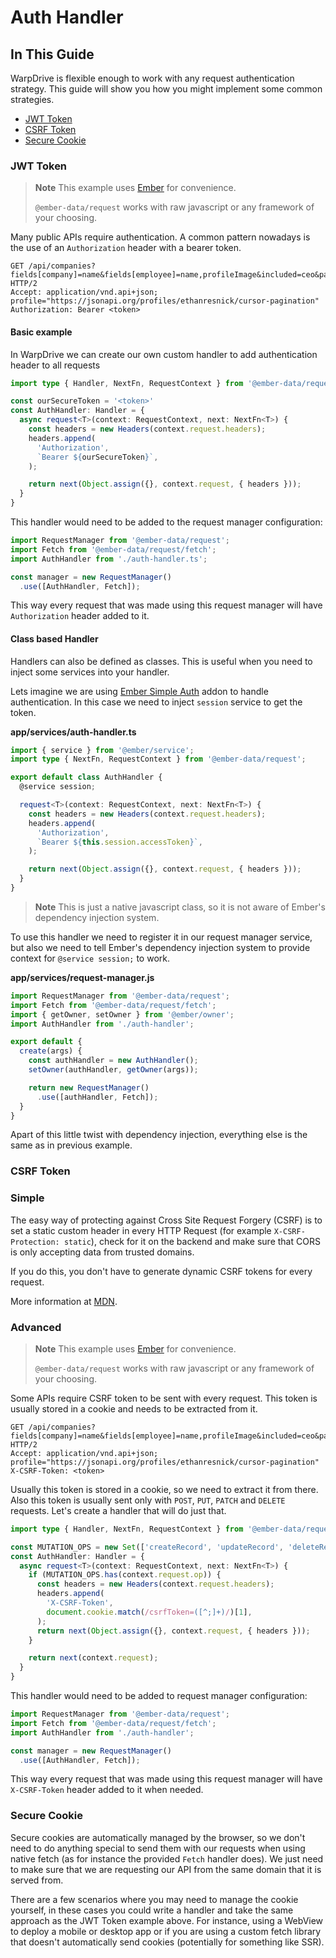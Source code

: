 # Auth Handler

## In This Guide

WarpDrive is flexible enough to work with any request authentication strategy. This guide will show you how
you might implement some common strategies.

- [JWT Token](#jwt-token)
- [CSRF Token](#csrf-token)
- [Secure Cookie](#secure-cookie)

### JWT Token

> **Note**
> This example uses [Ember](https://emberjs.com/) for convenience.
>
> `@ember-data/request` works with raw javascript or any framework of your choosing.

Many public APIs require authentication. A common pattern nowadays is the use of an `Authorization` header with a bearer token.

```HTTP
GET /api/companies?fields[company]=name&fields[employee]=name,profileImage&included=ceo&page[size]=10 HTTP/2
Accept: application/vnd.api+json; profile="https://jsonapi.org/profiles/ethanresnick/cursor-pagination"
Authorization: Bearer <token>
```

#### Basic example

In WarpDrive we can create our own custom handler to add authentication header to all requests

```ts
import type { Handler, NextFn, RequestContext } from '@ember-data/request';

const ourSecureToken = '<token>'
const AuthHandler: Handler = {
  async request<T>(context: RequestContext, next: NextFn<T>) {
    const headers = new Headers(context.request.headers);
    headers.append(
      'Authorization',
      `Bearer ${ourSecureToken}`,
    );

    return next(Object.assign({}, context.request, { headers }));
  }
}
```

This handler would need to be added to the request manager configuration:

```ts
import RequestManager from '@ember-data/request';
import Fetch from '@ember-data/request/fetch';
import AuthHandler from './auth-handler.ts';

const manager = new RequestManager()
  .use([AuthHandler, Fetch]);
```

This way every request that was made using this request manager will have `Authorization` header added to it.

#### Class based Handler

Handlers can also be defined as classes. This is useful when you need to inject some services into your handler.

Lets imagine we are using [Ember Simple Auth](https://github.com/simplabs/ember-simple-auth) addon to handle authentication. In this case we need to inject `session` service to get the token.

**app/services/auth-handler.ts**

```ts
import { service } from '@ember/service';
import type { NextFn, RequestContext } from '@ember-data/request';

export default class AuthHandler {
  @service session;

  request<T>(context: RequestContext, next: NextFn<T>) {
    const headers = new Headers(context.request.headers);
    headers.append(
      'Authorization',
      `Bearer ${this.session.accessToken}`,
    );

    return next(Object.assign({}, context.request, { headers }));
  }
}
```

> **Note**
> This is just a native javascript class, so it is not aware of Ember's dependency injection system.

To use this handler we need to register it in our request manager service, but also we need to tell Ember's dependency injection system to provide context for `@service session;` to work.

**app/services/request-manager.js**

```ts
import RequestManager from '@ember-data/request';
import Fetch from '@ember-data/request/fetch';
import { getOwner, setOwner } from '@ember/owner';
import AuthHandler from './auth-handler';

export default {
  create(args) {
    const authHandler = new AuthHandler();
    setOwner(authHandler, getOwner(args));

    return new RequestManager()
      .use([authHandler, Fetch]);
  }
}
```

Apart of this little twist with dependency injection, everything else is the same as in previous example.

### CSRF Token

### Simple

The easy way of protecting against Cross Site Request Forgery (CSRF) is to set a static custom header in every HTTP Request (for example `X-CSRF-Protection: static`), check for it on the backend and make sure that CORS is only accepting data from trusted domains.

If you do this, you don't have to generate dynamic CSRF tokens for every request.

More information at [MDN](https://developer.mozilla.org/en-US/docs/Web/HTTP/CORS#simple_requests).

### Advanced

> **Note**
> This example uses [Ember](https://emberjs.com/) for convenience.
>
> `@ember-data/request` works with raw javascript or any framework of your choosing.

Some APIs require CSRF token to be sent with every request. This token is usually stored in a cookie and needs to be extracted from it.

```HTTP
GET /api/companies?fields[company]=name&fields[employee]=name,profileImage&included=ceo&page[size]=10 HTTP/2
Accept: application/vnd.api+json; profile="https://jsonapi.org/profiles/ethanresnick/cursor-pagination"
X-CSRF-Token: <token>
```

Usually this token is stored in a cookie, so we need to extract it from there. Also this token is usually sent only with `POST`, `PUT`, `PATCH` and `DELETE` requests. Let's create a handler that will do just that.

```ts
import type { Handler, NextFn, RequestContext } from '@ember-data/request';

const MUTATION_OPS = new Set(['createRecord', 'updateRecord', 'deleteRecord']);
const AuthHandler: Handler = {
  async request<T>(context: RequestContext, next: NextFn<T>) {
    if (MUTATION_OPS.has(context.request.op)) {
      const headers = new Headers(context.request.headers);
      headers.append(
        'X-CSRF-Token',
        document.cookie.match(/csrfToken=([^;]+)/)[1],
      );
      return next(Object.assign({}, context.request, { headers }));
    }

    return next(context.request);
  }
}
```

This handler would need to be added to request manager configuration:

```ts
import RequestManager from '@ember-data/request';
import Fetch from '@ember-data/request/fetch';
import AuthHandler from './auth-handler';

const manager = new RequestManager()
  .use([AuthHandler, Fetch]);
```

This way every request that was made using this request manager will have `X-CSRF-Token` header added to it when needed.

### Secure Cookie

Secure cookies are automatically managed by the browser, so we don't
need to do anything special to send them with our requests when using
native fetch (as for instance the provided `Fetch` handler does).
We just need to make sure that we are requesting our API from the same
domain that it is served from.

There are a few scenarios where you may need to manage the cookie
yourself, in these cases you could write a handler and take the same
approach as the JWT Token example above. For instance, using a WebView
to deploy a mobile or desktop app or if you are using a custom fetch
library that doesn't automatically send cookies (potentially for something like SSR).
